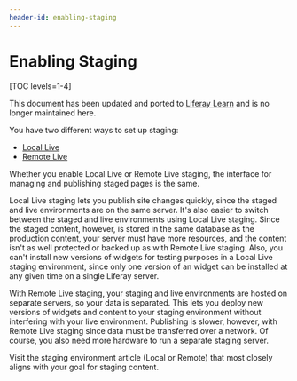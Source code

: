 ```yaml
---
header-id: enabling-staging
---
```


# Enabling Staging

[TOC levels=1-4]

<aside class="alert alert-info">
  <span class="wysiwyg-color-blue120">This document has been updated and ported to <a href="https://learn.liferay.com/dxp/7.x/en/site-building/publishing-tools/staging/staging-overview.html">Liferay Learn</a> and is no longer maintained here.</span>
</aside>

You have two different ways to set up staging:

- [Local Live](/docs/7-2/user/-/knowledge_base/u/enabling-local-live-staging)
- [Remote Live](/docs/7-2/user/-/knowledge_base/u/enabling-remote-live-staging)

Whether you enable Local Live or Remote Live staging, the interface for managing
and publishing staged pages is the same.

Local Live staging lets you publish site changes quickly, since the staged and
live environments are on the same server. It's also easier to switch between the
staged and live environments using Local Live staging. Since the staged content,
however, is stored in the same database as the production content, your server
must have more resources, and the content isn't as well protected or backed up
as with Remote Live staging. Also, you can't install new versions of widgets for
testing purposes in a Local Live staging environment, since only one version of
an widget can be installed at any given time on a single Liferay server.

With Remote Live staging, your staging and live environments are hosted on
separate servers, so your data is separated. This lets you deploy new versions
of widgets and content to your staging environment without interfering with your
live environment. Publishing is slower, however, with Remote Live staging since
data must be transferred over a network. Of course, you also need more
hardware to run a separate staging server.

Visit the staging environment article (Local or Remote) that most closely aligns
with your goal for staging content.
